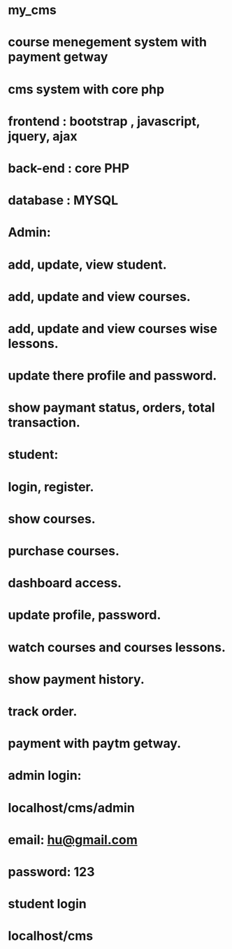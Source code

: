 # my_cms
# course menegement system with payment getway
#
#
# cms system with core php  
#   frontend  : bootstrap , javascript, jquery, ajax
#   back-end  : core PHP
#   database  : MYSQL
#
# Admin:
#   add, update, view student.
#   add, update and view courses.
#   add, update and view courses wise lessons.
#   update there profile and password.
#   show paymant status, orders, total transaction.
#
#
# student:
#     login, register.
#     show courses.
#     purchase courses.
#     dashboard access.
#     update profile, password.
#     watch courses and courses lessons.
#     show payment history.
#     track order.
#     payment with paytm getway.
# 
# 
# 
# admin login:
#     localhost/cms/admin
#       email: hu@gmail.com
#       password: 123
#       
#    student login
#      localhost/cms

